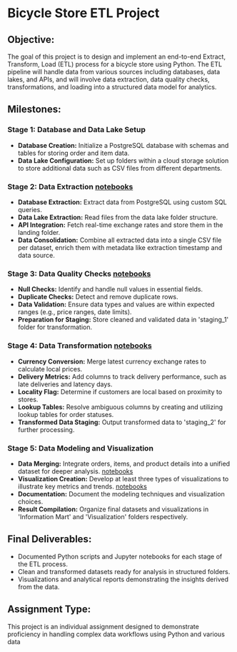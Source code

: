 # Bicycle Store ETL Project

## Objective:
The goal of this project is to design and implement an end-to-end Extract, Transform, Load (ETL) process for a bicycle store using Python. The ETL pipeline will handle data from various sources including databases, data lakes, and APIs, and will involve data extraction, data quality checks, transformations, and loading into a structured data model for analytics.

## Milestones:
### Stage 1: Database and Data Lake Setup
- **Database Creation:** Initialize a PostgreSQL database with schemas and tables for storing order and item data.
- **Data Lake Configuration:** Set up folders within a cloud storage solution to store additional data such as CSV files from different departments.

### Stage 2: Data Extraction [notebooks](https://github.com/MarkSamuell/Bicycle_Store_ETL_with_Python/tree/main/Extraction)
- **Database Extraction:** Extract data from PostgreSQL using custom SQL queries.
- **Data Lake Extraction:** Read files from the data lake folder structure.
- **API Integration:** Fetch real-time exchange rates and store them in the landing folder.
- **Data Consolidation:** Combine all extracted data into a single CSV file per dataset, enrich them with metadata like extraction timestamp and data source.

### Stage 3: Data Quality Checks [notebooks](https://github.com/MarkSamuell/Bicycle_Store_ETL_with_Python/tree/main/DQcheck)
- **Null Checks:** Identify and handle null values in essential fields.
- **Duplicate Checks:** Detect and remove duplicate rows.
- **Data Validation:** Ensure data types and values are within expected ranges (e.g., price ranges, date limits).
- **Preparation for Staging:** Store cleaned and validated data in 'staging_1' folder for transformation.

### Stage 4: Data Transformation [notebooks](https://github.com/MarkSamuell/Bicycle_Store_ETL_with_Python/tree/main/Transformation)
- **Currency Conversion:** Merge latest currency exchange rates to calculate local prices.
- **Delivery Metrics:** Add columns to track delivery performance, such as late deliveries and latency days.
- **Locality Flag:** Determine if customers are local based on proximity to stores.
- **Lookup Tables:** Resolve ambiguous columns by creating and utilizing lookup tables for order statuses.
- **Transformed Data Staging:** Output transformed data to 'staging_2' for further processing.

### Stage 5: Data Modeling and Visualization 
- **Data Merging:** Integrate orders, items, and product details into a unified dataset for deeper analysis. [notebooks](https://github.com/MarkSamuell/Bicycle_Store_ETL_with_Python/tree/main/Modeling)
- **Visualization Creation:** Develop at least three types of visualizations to illustrate key metrics and trends. [notebooks](https://github.com/MarkSamuell/Bicycle_Store_ETL_with_Python/tree/main/Visualization)
- **Documentation:** Document the modeling techniques and visualization choices.
- **Result Compilation:** Organize final datasets and visualizations in 'Information Mart' and 'Visualization' folders respectively.

## Final Deliverables:
- Documented Python scripts and Jupyter notebooks for each stage of the ETL process.
- Clean and transformed datasets ready for analysis in structured folders.
- Visualizations and analytical reports demonstrating the insights derived from the data.

## Assignment Type:
This project is an individual assignment designed to demonstrate proficiency in handling complex data workflows using Python and various data

